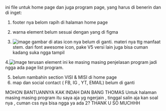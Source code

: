 ini file untuk home page dan juga program page, yang harus di benerin dan di inget:
1. footer nya belom rapih di halaman home page
2. warna element belum sesuai dengan yang di figma

3. ![image](https://github.com/NurAlfianti/stem_homepage/assets/94947480/4cef0c69-1797-44bc-ab6e-5984f3297b72)
gambar di atas icon nya belum di ganti. materi nya ttg manfaat stem. dari font awesome icon, pake V5 versi lain juga bisa cuman kadang suka ngga tampil

4.![image](https://github.com/NurAlfianti/stem_homepage/assets/94947480/5329eddc-795f-4a95-a409-272f5c3f4aa0)
terusan element ini ke masing masing penjelasan program jadi ngga ada page list program.

5. belum nambahin section VISI & MISI di home page
6. map dan social contact ( FB, IG , YT, EMAIL) belum di ganti



MOHON BANTUANNYA KAK INDAH DAN BANG THOMAS
Untuk halaman masing masing program itu saya aja yg ngerjain , tinggal salin aja kan soal nya , cuman css nya bisa ngga ya ada 2?
THANK U SO MUCHHH

